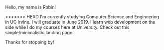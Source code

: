 Hello, my name is Robin!

<<<<<<< HEAD
I'm currently studying Computer Science and Engineering in UC Irvine. I will graduate in June 2019. I learn web development on the side while I do my courses here at University. Check out this simple/minimalistic landing page.

Thanks for stopping by!
